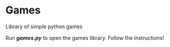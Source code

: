 # Games
Library of simple python games

Run ***games.py*** to open the games library. Follow the instructions!
